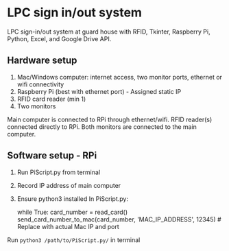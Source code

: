 # LPC sign in/out system
LPC sign-in/out system at guard house with RFID, Tkinter, Raspberry Pi, Python, Excel, and Google Drive API.

## Hardware setup
1. Mac/Windows computer: internet access, two monitor ports, ethernet or wifi connectivity
2. Raspberry Pi (best with ethernet port) - Assigned static IP
3. RFID card reader (min 1)
4. Two monitors

Main computer is connected to RPi through ethernet/wifi.
RFID reader(s) connected directly to RPi.
Both monitors are connected to the main computer.

## Software setup - RPi
1. Run PiScript.py from terminal
2. Record IP address of main computer
3. Ensure python3 installed
In PiScript.py:

    while True:
        card_number = read_card()
        send_card_number_to_mac(card_number, 'MAC_IP_ADDRESS', 12345)  # Replace with actual Mac IP and port

Run `python3 /path/to/PiScript.py/` in terminal
